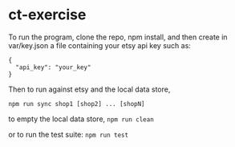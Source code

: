 # ct-exercise

To run the program, clone the repo, npm install, and then create in var/key.json a file containing your etsy api key such as:

```
{
  "api_key": "your_key"
}
```

Then to run against etsy and the local data store,

`npm run sync shop1 [shop2] ... [shopN]`

to empty the local data store,
`npm run clean`

or to run the test suite:
`npm run test`

